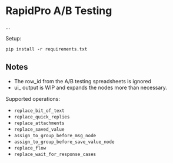 # RapidPro A/B Testing

...

Setup:

`pip install -r requirements.txt`

## Notes

* The row_id from the A/B testing spreadsheets is ignored
* ui_ output is WIP and expands the nodes more than necessary.

Supported operations:
* `replace_bit_of_text`
* `replace_quick_replies`
* `replace_attachments`
* `replace_saved_value`
* `assign_to_group_before_msg_node`
* `assign_to_group_before_save_value_node`
* `replace_flow`
* `replace_wait_for_response_cases`
